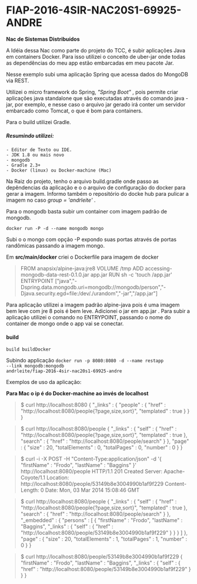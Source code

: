 # FIAP-2016-4SIR-NAC20S1-69925-ANDRE

**Nac de Sistemas Distribuídos**

  A Idéia dessa Nac como parte do projeto do TCC, é subir aplicações Java em containers Docker. Para isso utilizei o conceito de uber-jar onde todas as dependências do meu app estão embarcadas em meu pacote Jar.

  Nesse exemplo subi uma aplicação Spring que acessa dados do MongoDB via REST.

  Utilizei o micro framework do Spring, _"Spring Boot"_ , pois permite criar aplicações java standalone que são executadas através do comando java -jar, por exemplo, e nesse caso o arquivo jar gerado  irá conter um servidor embarcado como Tomcat, o que é bom para containers.

  Para o build utilizei Gradle.

##### Resumindo utilizei:
    - Editor de Texto ou IDE.
    - JDK 1.8 ou mais novo
    - mongodb
    - Gradle 2.3+
    - Docker (linux) ou Docker-machine (Mac)

Na Raiz do projeto, tenho o arquivo build.gradle onde passo as depêndencias da aplicação e o o arquivo de configuração do docker para gerar a imagem. Informo também o repositório do docke hub para pulicar a imagem no caso _group = 'andrleite'_ .

Para o mongodb basta subir um container com imagem padrão de mongodb.

<code>docker run -P -d --name mongodb mongo</code>

Subi o o mongo com opção -P expondo suas portas através de portas randômicas passando a imagem mongo.

Em **src/main/docker** criei o Dockerfile para imagem de docker

>  FROM anapsix/alpine-java:jre8
VOLUME /tmp
ADD accessing-mongodb-data-rest-0.1.0.jar app.jar
RUN sh -c 'touch /app.jar'
ENTRYPOINT ["java","-Dspring.data.mongodb.uri=mongodb://mongodb/person","-Djava.security.egd=file:/dev/./urandom","-jar","/app.jar"]

Para aplicação utilizei a imagem padrão alpine-java pois é uma imagem bem leve com jre 8 pois é bem leve. Adicionei o jar em app.jar . Para subir a aplicação utilizei o comando no ENTRYPOINT, passando o nome do container de mongo onde o app vai se conectar.

#### build

<code>build buildDocker</code>

Subindo applicação
<code>docker run -p 8080:8080 -d --name restapp --link mongodb:mongodb andrleite/fiap-2016-4sir-nac20s1-69925-andre</code>

Exemplos de uso da aplicação:

**Para Mac o ip é do Docker-machine ao invés de localhost**

> $ curl http://localhost:8080
{
  "_links" : {
    "people" : {
      "href" : "http://localhost:8080/people{?page,size,sort}",
      "templated" : true
    }
  }
}


> $ curl http://localhost:8080/people
{
  "_links" : {
    "self" : {
      "href" : "http://localhost:8080/people{?page,size,sort}",
      "templated" : true
    },
    "search" : {
      "href" : "http://localhost:8080/people/search"
    }
  },
  "page" : {
    "size" : 20,
    "totalElements" : 0,
    "totalPages" : 0,
    "number" : 0
  }
}


> $ curl -i -X POST -H "Content-Type:application/json" -d '{  "firstName" : "Frodo",  "lastName" : "Baggins" }' http://localhost:8080/people
HTTP/1.1 201 Created
Server: Apache-Coyote/1.1
Location: http://localhost:8080/people/53149b8e3004990b1af9f229
Content-Length: 0
Date: Mon, 03 Mar 2014 15:08:46 GMT


> $ curl http://localhost:8080/people
{
  "_links" : {
    "self" : {
      "href" : "http://localhost:8080/people{?page,size,sort}",
      "templated" : true
    },
    "search" : {
      "href" : "http://localhost:8080/people/search"
    }
  },
  "_embedded" : {
    "persons" : [ {
      "firstName" : "Frodo",
      "lastName" : "Baggins",
      "_links" : {
        "self" : {
          "href" : "http://localhost:8080/people/53149b8e3004990b1af9f229"
        }
      }
    } ]
  },
  "page" : {
    "size" : 20,
    "totalElements" : 1,
    "totalPages" : 1,
    "number" : 0
  }
}


> $ curl http://localhost:8080/people/53149b8e3004990b1af9f229
{
  "firstName" : "Frodo",
  "lastName" : "Baggins",
  "_links" : {
    "self" : {
      "href" : "http://localhost:8080/people/53149b8e3004990b1af9f229"
    }
  }
}
